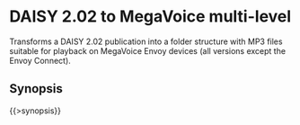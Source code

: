 <link rel="dp2:permalink" href="http://daisy.github.io/pipeline/Get-Help/User-Guide/Scripts/daisy202-to-mp3/"/>
<link rev="dp2:doc" href="../src/main/resources/xml/daisy202-to-mp3.script.xpl"/>
<link rel="rdf:type" href="http://www.daisy.org/ns/pipeline/userdoc"/>

# DAISY 2.02 to MegaVoice multi-level

Transforms a DAISY 2.02 publication into a folder structure with MP3 files suitable for playback on MegaVoice Envoy devices (all versions except the Envoy Connect).

## Synopsis

{{>synopsis}}

